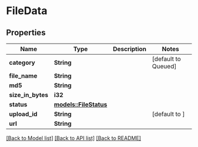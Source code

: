 # FileData

## Properties

Name | Type | Description | Notes
------------ | ------------- | ------------- | -------------
**category** | **String** |  | [default to Queued]
**file_name** | **String** |  | 
**md5** | **String** |  | 
**size_in_bytes** | **i32** |  | 
**status** | [**models::FileStatus**](FileStatus.md) |  | 
**upload_id** | **String** |  | [default to ]
**url** | **String** |  | 

[[Back to Model list]](../README.md#documentation-for-models) [[Back to API list]](../README.md#documentation-for-api-endpoints) [[Back to README]](../README.md)


